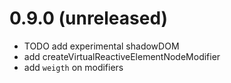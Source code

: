 # 0.9.0 (unreleased)

- TODO add experimental shadowDOM
- add createVirtualReactiveElementNodeModifier
- add `weigth` on modifiers
